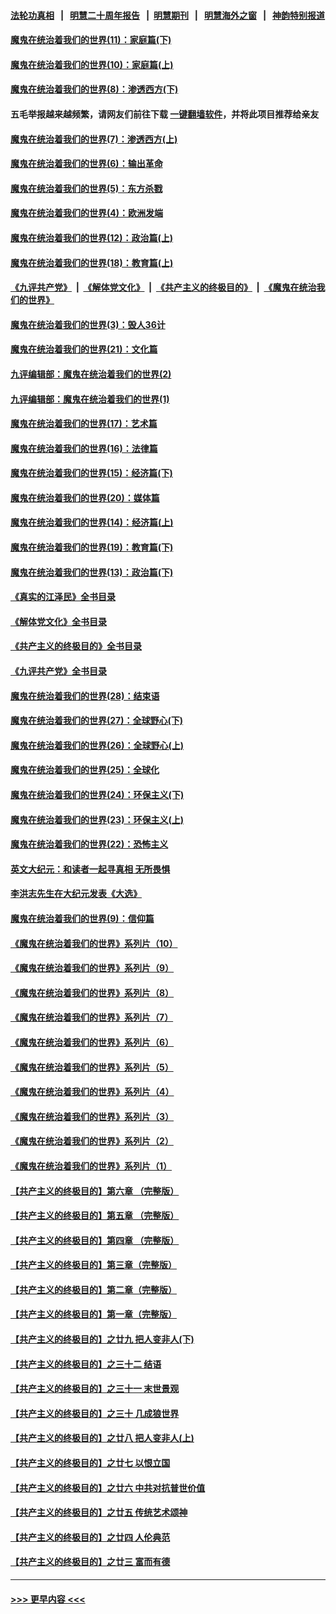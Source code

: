 #### [法轮功真相](https://github.com/gfw-breaker/truth/blob/master/README.md?t=0) &nbsp;&nbsp;|&nbsp;&nbsp; [明慧二十周年报告](https://github.com/gfw-breaker/mh-reports/blob/master/README.md?t=0) &nbsp;&nbsp;|&nbsp;&nbsp;[明慧期刊](https://github.com/gfw-breaker/mh-qikan) &nbsp;&nbsp;|&nbsp;&nbsp; [明慧海外之窗](https://github.com/gfw-breaker/mh-news/blob/master/README.md?t=0) &nbsp;&nbsp;|&nbsp;&nbsp; [神韵特别报道](https://github.com/gfw-breaker/mh-news/blob/master/shenyun.md?t=0)
#### [魔鬼在统治着我们的世界(11)：家庭篇(下)](../pages/nsc422/n10440961.md?t=11270901) 
#### [魔鬼在统治着我们的世界(10)：家庭篇(上)](../pages/nsc422/n10435448.md?t=11270901) 
#### [魔鬼在统治着我们的世界(8)：渗透西方(下)](../pages/nsc422/n10429603.md?t=11270901) 
#### 五毛举报越来越频繁，请网友们前往下载 [一键翻墙软件](https://github.com/gfw-breaker/ssr-accounts)，并将此项目推荐给亲友
#### [魔鬼在统治着我们的世界(7)：渗透西方(上)](../pages/nsc422/n10426013.md?t=11270901) 
#### [魔鬼在统治着我们的世界(6)：输出革命](../pages/nsc422/n10421536.md?t=11270901) 
#### [魔鬼在统治着我们的世界(5)：东方杀戮](../pages/nsc422/n10417707.md?t=11270901) 
#### [魔鬼在统治着我们的世界(4)：欧洲发端](../pages/nsc422/n10414890.md?t=11270901) 
#### [魔鬼在统治着我们的世界(12)：政治篇(上)](../pages/nsc422/n10444576.md?t=11270901) 
#### [魔鬼在统治着我们的世界(18)：教育篇(上)](../pages/nsc422/n10526970.md?t=11270901) 
#### [《九评共产党》](https://github.com/begood0513/9ping.md/blob/master/README.md) &nbsp;|&nbsp; [《解体党文化》](../../../../jtdwh.md/blob/master/README.md)  &nbsp;|&nbsp; [《共产主义的终极目的》](../../../../gczydzjmd.md/blob/master/README.md) &nbsp;|&nbsp; [《魔鬼在统治我们的世界》](../../../../mgztzwmdsj.md/blob/master/README.md) 
#### [魔鬼在统治着我们的世界(3)：毁人36计](../pages/nsc422/n10411583.md?t=11270901) 
#### [魔鬼在统治着我们的世界(21)：文化篇](../pages/nsc422/n10597706.md?t=11270901) 
#### [九评编辑部：魔鬼在统治着我们的世界(2)](../pages/nsc422/n10410036.md?t=11270901) 
#### [九评编辑部：魔鬼在统治着我们的世界(1)](../pages/nsc422/n10406825.md?t=11270901) 
#### [魔鬼在统治着我们的世界(17)：艺术篇](../pages/nsc422/n10499093.md?t=11270901) 
#### [魔鬼在统治着我们的世界(16)：法律篇](../pages/nsc422/n10485969.md?t=11270901) 
#### [魔鬼在统治着我们的世界(15)：经济篇(下)](../pages/nsc422/n10469975.md?t=11270901) 
#### [魔鬼在统治着我们的世界(20)：媒体篇](../pages/nsc422/n10586579.md?t=11270901) 
#### [魔鬼在统治着我们的世界(14)：经济篇(上)](../pages/nsc422/n10457370.md?t=11270901) 
#### [魔鬼在统治着我们的世界(19)：教育篇(下)](../pages/nsc422/n10564808.md?t=11270901) 
#### [魔鬼在统治着我们的世界(13)：政治篇(下)](../pages/nsc422/n10448270.md?t=11270901) 
#### [《真实的江泽民》全书目录](../pages/nsc422/n13721399.md?t=11270901) 
#### [《解体党文化》全书目录](../pages/nsc422/n13721157.md?t=11270901) 
#### [《共产主义的终极目的》全书目录](../pages/nsc422/n13721048.md?t=11270901) 
#### [《九评共产党》全书目录](../pages/nsc422/n13708085.md?t=11270901) 
#### [魔鬼在统治着我们的世界(28)：结束语](../pages/nsc422/n10936246.md?t=11270901) 
#### [魔鬼在统治着我们的世界(27)：全球野心(下)](../pages/nsc422/n10928319.md?t=11270901) 
#### [魔鬼在统治着我们的世界(26)：全球野心(上)](../pages/nsc422/n10900318.md?t=11270901) 
#### [魔鬼在统治着我们的世界(25)：全球化](../pages/nsc422/n10788205.md?t=11270901) 
#### [魔鬼在统治着我们的世界(24)：环保主义(下)](../pages/nsc422/n10695307.md?t=11270901) 
#### [魔鬼在统治着我们的世界(23)：环保主义(上)](../pages/nsc422/n10688613.md?t=11270901) 
#### [魔鬼在统治着我们的世界(22)：恐怖主义](../pages/nsc422/n10614727.md?t=11270901) 
#### [英文大纪元：和读者一起寻真相 无所畏惧](../pages/nsc422/n12542027.md?t=11270901) 
#### [李洪志先生在大纪元发表《大选》](../pages/nsc422/n12534746.md?t=11270901) 
#### [魔鬼在统治着我们的世界(9)：信仰篇](../pages/nsc422/n10432159.md?t=11270901) 
#### [《魔鬼在统治着我们的世界》系列片（10）](../pages/nsc422/n12292670.md?t=11270901) 
#### [《魔鬼在统治着我们的世界》系列片（9）](../pages/nsc422/n12290859.md?t=11270901) 
#### [《魔鬼在统治着我们的世界》系列片（8）](../pages/nsc422/n12287445.md?t=11270901) 
#### [《魔鬼在统治着我们的世界》系列片（7）](../pages/nsc422/n12283425.md?t=11270901) 
#### [《魔鬼在统治着我们的世界》系列片（6）](../pages/nsc422/n12282314.md?t=11270901) 
#### [《魔鬼在统治着我们的世界》系列片（5）](../pages/nsc422/n12281419.md?t=11270901) 
#### [《魔鬼在统治着我们的世界》系列片（4）](../pages/nsc422/n12274024.md?t=11270901) 
#### [《魔鬼在统治着我们的世界》系列片（3）](../pages/nsc422/n12271322.md?t=11270901) 
#### [《魔鬼在统治着我们的世界》系列片（2）](../pages/nsc422/n12269049.md?t=11270901) 
#### [《魔鬼在统治着我们的世界》系列片（1）](../pages/nsc422/n12267575.md?t=11270901) 
#### [【共产主义的终极目的】第六章 （完整版）](../pages/nsc422/n11428913.md?t=11270901) 
#### [【共产主义的终极目的】第五章 （完整版）](../pages/nsc422/n11428912.md?t=11270901) 
#### [【共产主义的终极目的】第四章 （完整版）](../pages/nsc422/n11428907.md?t=11270901) 
#### [【共产主义的终极目的】第三章（完整版）](../pages/nsc422/n11428848.md?t=11270901) 
#### [【共产主义的终极目的】第二章（完整版）](../pages/nsc422/n11428831.md?t=11270901) 
#### [【共产主义的终极目的】第一章（完整版）](../pages/nsc422/n11417651.md?t=11270901) 
#### [【共产主义的终极目的】之廿九 把人变非人(下)](../pages/nsc422/n11344140.md?t=11270901) 
#### [【共产主义的终极目的】之三十二 结语](../pages/nsc422/n11360535.md?t=11270901) 
#### [【共产主义的终极目的】之三十一 末世景观](../pages/nsc422/n11351129.md?t=11270901) 
#### [【共产主义的终极目的】之三十 几成狼世界](../pages/nsc422/n11348280.md?t=11270901) 
#### [【共产主义的终极目的】之廿八 把人变非人(上)](../pages/nsc422/n11340492.md?t=11270901) 
#### [【共产主义的终极目的】之廿七 以恨立国](../pages/nsc422/n11336944.md?t=11270901) 
#### [【共产主义的终极目的】之廿六 中共对抗普世价值](../pages/nsc422/n11324785.md?t=11270901) 
#### [【共产主义的终极目的】之廿五 传统艺术颂神](../pages/nsc422/n11296396.md?t=11270901) 
#### [【共产主义的终极目的】之廿四 人伦典范](../pages/nsc422/n11296397.md?t=11270901) 
#### [【共产主义的终极目的】之廿三 富而有德](../pages/nsc422/n11283598.md?t=11270901) 

----
#### [ >>> 更早内容 <<< ](../indexes/nsc422-earlier.md)
